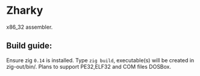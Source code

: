 # Zharky

x86_32 assembler.

## Build guide:

Ensure zig ```0.14``` is installed.
Type ```zig build```, executable(s) will be created in zig-out/bin/.
Plans to support PE32,ELF32 and COM files DOSBox.
